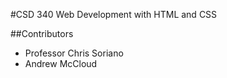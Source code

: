 #CSD 340 Web Development with HTML and CSS

##Contributors

* Professor Chris Soriano
* Andrew McCloud




